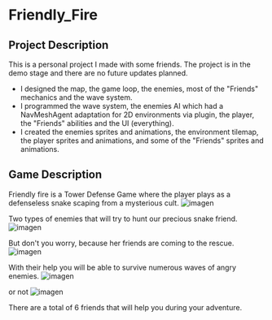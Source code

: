 # Friendly_Fire

## Project Description
This is a personal project I made with some friends. The project is in the demo stage and there are no future updates planned.
- I designed the map, the game loop, the enemies, most of the "Friends" mechanics and the wave system.
- I programmed the wave system, the enemies AI which had a NavMeshAgent adaptation for 2D environments via plugin, the player, the "Friends" abilities and the UI (everything).
- I created the enemies sprites and animations, the environment tilemap, the player sprites and animations, and some of the "Friends" sprites and animations.

## Game Description

Friendly fire is a Tower Defense Game where the player plays as a defenseless snake scaping from a mysterious cult.
![imagen](https://github.com/user-attachments/assets/da3b1e2d-869a-4fdb-98dd-fd30be319959)

Two types of enemies that will try to hunt our precious snake friend.
![imagen](https://github.com/user-attachments/assets/d199bf1e-e083-4920-bb28-c30fe722bebf)


But don't you worry, because her friends are coming to the rescue.
![imagen](https://github.com/user-attachments/assets/22311b38-29a1-49ec-a5ae-21e30b61aba7)

With their help you will be able to survive numerous waves of angry enemies.
![imagen](https://github.com/user-attachments/assets/e7b572c9-61a1-4266-ba57-e78bad0962e1)

or not
![imagen](https://github.com/user-attachments/assets/b5f7b91c-e19d-48a3-aa3c-7fce2fc2ec4f)

There are a total of 6 friends that will help you during your adventure.

